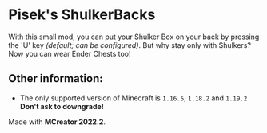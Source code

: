 # Pisek's ShulkerBacks
With this small mod, you can put your Shulker Box on your back by pressing the 'U' key _(default; can be configured)_. But why stay only with Shulkers? Now you can wear Ender Chests too!

## Other information:
* The only supported version of Minecraft is `1.16.5`, `1.18.2` and `1.19.2` **Don't ask to downgrade!**

Made with **MCreator 2022.2**.
